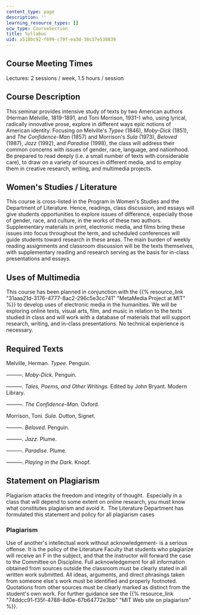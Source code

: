 ```yaml
---
content_type: page
description: ''
learning_resource_types: []
ocw_type: CourseSection
title: Syllabus
uid: a518bc92-f699-c79f-ea3d-38c37e538839
---
```


Course Meeting Times
--------------------

Lectures: 2 sessions / week, 1.5 hours / session

Course Description
------------------

This seminar provides intensive study of texts by two American authors (Herman Melville, 1819-1891, and Toni Morrison, 1931-) who, using lyrical, radically innovative prose, explore in different ways epic notions of American identity. Focusing on Melville's _Typee_ (1846), _Moby-Dick_ (1851), and _The Confidence-Man_ (1857) and Morrison's _Sula_ (1973), _Beloved_ (1987), _Jazz_ (1992), and _Paradise_ (1998), the class will address their common concerns with issues of gender, race, language, and nationhood. Be prepared to read deeply (i.e. a small number of texts with considerable care), to draw on a variety of sources in different media, and to employ them in creative research, writing, and multimedia projects.

Women's Studies / Literature
----------------------------

This course is cross-listed in the Program in Women's Studies and the Department of Literature. Hence, readings, class discussion, and essays will give students opportunities to explore issues of difference, especially those of gender, race, and culture, in the works of these two authors. Supplementary materials in print, electronic media, and films bring these issues into focus throughout the term, and scheduled conferences will guide students toward research in these areas. The main burden of weekly reading assignments and classroom discussion will be the texts themselves, with supplementary reading and research serving as the basis for in-class presentations and essays.

Uses of Multimedia
------------------

This course has been planned in conjunction with the {{% resource_link "31aaa21d-3176-4777-8ac2-296c5e3cc741" "MetaMedia Project at MIT" %}} to develop uses of electronic media in the humanities. We will be exploring online texts, visual arts, film, and music in relation to the texts studied in class and will work with a database of materials that will support research, writing, and in-class presentations. No technical experience is necessary.

Required Texts
--------------

Melville, Herman. _Typee._ Penguin.  
  
———. _Moby-Dick._ Penguin.  
  
———. _Tales, Poems, and Other Writings._ Edited by John Bryant. Modern Library.  
  
———. _The Confidence-Man._ Oxford.  
  
Morrison, Toni. _Sula._ Dutton, Signet.  
  
———. _Beloved._ Penguin.  
  
———. _Jazz._ Plume.  
  
———. _Paradise._ Plume.  
  
———. _Playing in the Dark._ Knopf.

Statement on Plagiarism
-----------------------

Plagiarism attacks the freedom and integrity of thought.  Especially in a class that will depend to some extent on online research, you must know what constitutes plagiarism and avoid it.  The Literature Department has formulated this statement and policy for all plagiarism cases

### Plagiarism

Use of another's intellectual work without acknowledgement- is a serious offense. It is the policy of the Literature Faculty that students who plagiarize will receive an F in the subject, and that the instructor will forward the case to the Committee on Discipline. Full acknowledgement for all information obtained from sources outside the classroom must be clearly stated in all written work submitted. All ideas, arguments, and direct phrasings taken from someone else's work must be identified and properly footnoted. Quotations from other sources must be clearly marked as distinct from the student's own work. For further guidance see the {{% resource_link "74ddcc91-f35f-4788-8d0e-67b64772e3bb" "MIT Web site on plagiarism" %}}.
